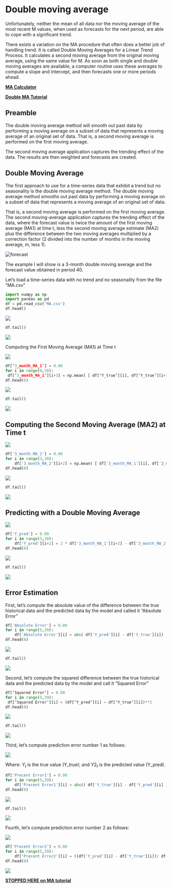 # Double moving average

Unfortunately, neither the mean of all data nor the moving average of the most recent M values, when used as forecasts for the next period, are able to cope with a significant trend.

There exists a variation on the MA procedure that often does a better job of handling trend. It is called Double Moving Averages for a  Linear Trend Process. It calculates a second moving average from the original moving average, using the same value for M. As soon as both single and double moving averages are available, a computer routine uses these averages to compute a slope and intercept, and then forecasts one or more periods ahead.

**[MA Calculator](https://mathcracker.com/moving-average-forecast-calculator)**

**[Double MA Tutorial](https://medium.com/@polanitzer/time-series-methodologies-part-3-double-moving-average-6aba4a5fbb7e)**

## Preamble

The double moving average method will smooth out past data by performing a moving average on a subset of data that represents a moving average of an original set of data. That is, a second moving average is performed on the first moving average.

The second moving average application captures the trending effect of the data. The results are then weighted and forecasts are created.

## Double Moving Average

The first approach to use for a time-series data that exhibit a trend but no seasonality is the double moving average method. The double moving average method smooths out past data by performing a moving average on a subset of data that represents a moving average of an original set of data.

That is, a second moving average is performed on the first moving average. The second moving-average application captures the trending effect of the data, where the forecast value is twice the amount of the first moving average (MA1) at time t, less the second moving average estimate (MA2) plus the difference between the two moving averages multiplied by a correction factor (2 divided into the number of months in the moving average, m, less 1).

![forecast](https://miro.medium.com/v2/resize:fit:640/format:webp/1*VdN_8EZZwvKY9ZLOTlWOSA.png)

The example I will show is a 3-month double moving average and the forecast value obtained in period 40.

Let’s load a time-series data with no trend and no seasonality from the file “MA.csv”

```python
import numpy as np
import pandas as pd
df = pd.read_csv('MA.csv')
df.head()
```

![](https://miro.medium.com/v2/resize:fit:408/format:webp/0*Nil6uC9XnrHh_peJ.png)

```python
df.tail()
```

![](https://miro.medium.com/v2/resize:fit:400/format:webp/0*-MUvrRIKDyvb42Nv.png)

Computing the First Moving Average (MA1) at Time t

![](https://miro.medium.com/v2/resize:fit:640/format:webp/1*3FY5B8APDOsIYfAluM2Xaw.png)

```python
df[‘3_month_MA_1’] = 0.00
for i in range(0,38):
 df[‘3_month_MA_1’][i+3] = np.mean( [ df[‘Y_true’][i], df[‘Y_true’][i+1], df[‘Y_true’][i+2] ])
df.head(6)
```

![](https://miro.medium.com/v2/resize:fit:640/format:webp/1*Xc6UkBFMJEge_LNkUWrIpw.png)

```python
df.tail()
```

![](https://miro.medium.com/v2/resize:fit:640/format:webp/1*q2HvQxyGDpjPCBD0qP4P6A.png)

## Computing the Second Moving Average (MA2) at Time t

![](https://miro.medium.com/v2/resize:fit:640/format:webp/1*F3oedJPiYpegQ5AEFHCqOA.png)

```python
df['3_month_MA_2'] = 0.00
for i in range(3,38):
    df['3_month_MA_2'][i+2] = np.mean( [ df['3_month_MA_1'][i], df['3_month_MA_1'][i+1], df['3_month_MA_1'][i+2] ])
df.head(8)
```

![](https://miro.medium.com/v2/resize:fit:640/format:webp/1*ZRWsADjgF6wm9q_D0oAKLw.png)

```python
df.tail()
```

![](https://miro.medium.com/v2/resize:fit:640/format:webp/1*c-98vaaU_FpDHe1NtoIr7A.png)

## Predicting with a Double Moving Average

![](https://miro.medium.com/v2/resize:fit:640/format:webp/1*bhBn4CNhhB5Z-AtLc9vJ0g.png)

```python
df['Y_pred'] = 0.00
for i in range(3,38):
    df['Y_pred'][i+2] = 2 * df['3_month_MA_1'][i+2] - df['3_month_MA_2'][i+2] + (2/(3-1))*(df['3_month_MA_1'][i+2] - df['3_month_MA_2'][i+2])
df.head(8)
```

![](https://miro.medium.com/v2/resize:fit:640/format:webp/1*aobaMpRCbtOU1AAyxHcWcw.png)

```python
df.tail()
```

![](https://miro.medium.com/v2/resize:fit:640/format:webp/1*uwRmW9E1iYuuvPUlOGy47Q.png)

## Error Estimation

First, let’s compute the absolute value of the difference between the true historical data and the predicted data by the model and called it “Absolute Error”

```python
df['Absolute Error'] = 0.00
for i in range(5,39):
    df['Absolute Error'][i] = abs( df['Y_pred'][i] - df['Y_true'][i])
df.head(8)

```

![](https://miro.medium.com/v2/resize:fit:720/format:webp/1*M3-j_W-PqlWIWJnbi4JrYw.png)

```python
df.tail()
```

![](https://miro.medium.com/v2/resize:fit:720/format:webp/1*OCB1wxQin9pX8vVaOhVH-w.png)

Second, let’s compute the squared difference between the true historical data and the predicted data by the model and call it “Squared Error”

```python
df[‘Squared Error’] = 0.00
for i in range(5,39):
 df[‘Squared Error’][i] = (df[‘Y_pred’][i] — df[‘Y_true’][i])**2
df.head(8)
```

![](https://miro.medium.com/v2/resize:fit:720/format:webp/1*IyPzQVlVz1iOSLlb4uwvyg.png)

```python
df.tail()
```

![](https://miro.medium.com/v2/resize:fit:720/format:webp/1*uCKryhsHa3IyxCASNnduCA.png)

Third, let’s compute prediction error number 1 as follows:

![](https://miro.medium.com/v2/resize:fit:628/format:webp/0*-o98xwATcf_FyE1Q.png)

Where: $Y_t$ is the true value (Y_true); and $Y2_t$ is the predicted value (Y_pred).

```python
df['Precent Error1'] = 0.00
for i in range(5,39):
    df['Precent Error1'][i] = abs(( df['Y_true'][i] - df['Y_pred'][i] ) / df['Y_true'][i])
df.head(8)
```

![](https://miro.medium.com/v2/resize:fit:720/format:webp/1*syl_aLgkJzZN2zQELe_8yw.png)

```python
df.tail()
```

![](https://miro.medium.com/v2/resize:fit:720/format:webp/1*O8ttu3M8Hyouq2ClAaH4Qw.png)

Fourth, let’s compute prediction error number 2 as follows:

![](https://miro.medium.com/v2/resize:fit:640/format:webp/0*X3ers5u7MEQg7XVY.png)

```python
df['Precent Error2'] = 0.00
for i in range(5,39):
    df['Precent Error2'][i] = ((df['Y_pred'][i] - df['Y_true'][i])/ df['Y_true'][i-1])**2
df.head(8)

```

![](https://miro.medium.com/v2/resize:fit:720/format:webp/1*MvZx82VyvHlkX64IJT3uWg.png)

**[STOPPED HERE on MA tutorial](https://medium.com/@polanitzer/time-series-methodologies-part-3-double-moving-average-6aba4a5fbb7e)**
